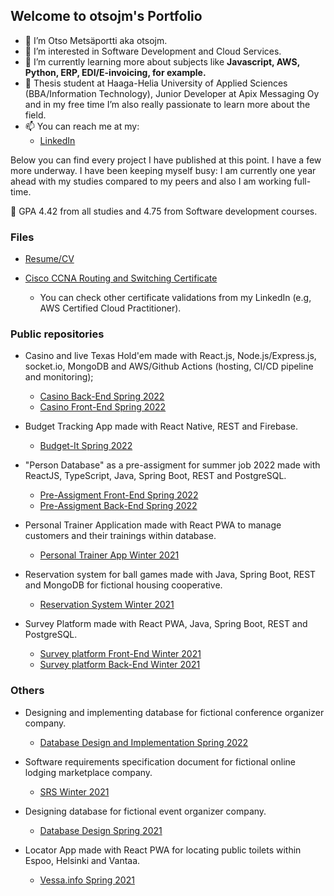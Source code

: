 ## Welcome to otsojm's Portfolio

- 👋 I’m Otso Metsäportti aka otsojm.
- 👀 I’m interested in Software Development and Cloud Services.
- 🌱 I’m currently learning more about subjects like **Javascript, AWS, Python, ERP, EDI/E-invoicing, for example.**
- 💞️ Thesis student at Haaga-Helia University of Applied Sciences (BBA/Information Technology), Junior Developer at Apix Messaging Oy and in my free time I’m also really passionate to learn more about the field.
- 📫 You can reach me at my:
  - [LinkedIn](https://fi.linkedin.com/in/otso-metsaportti)

Below you can find every project I have published at this point. I have a few more underway. I have been keeping myself busy: I am currently one year ahead with my               studies compared to my peers and also I am working full-time.

🏫 GPA 4.42 from all studies and 4.75 from Software development courses.

### Files

- [Resume/CV](https://otsojm.github.io/otsojm-portfolio/Otso_Metsaportti_Resume.pdf)

- [Cisco CCNA Routing and Switching Certificate](https://otsojm.github.io/otsojm-portfolio/Otso_Metsaportti_Cisco_Certificate.pdf)
  - You can check other certificate validations from my LinkedIn (e.g, AWS Certified Cloud Practitioner).

### Public repositories

- Casino and live Texas Hold'em made with React.js, Node.js/Express.js, socket.io, MongoDB and AWS/Github Actions (hosting, CI/CD pipeline and monitoring);
  - [Casino Back-End Spring 2022](https://github.com/Agile-Applet/Back-End)
  - [Casino Front-End Spring 2022](https://github.com/Agile-Applet/Front-End)

- Budget Tracking App made with React Native, REST and Firebase.
  - [Budget-It Spring 2022](https://github.com/otsojm/budget-it)

- "Person Database" as a pre-assigment for summer job 2022 made with ReactJS, TypeScript, Java, Spring Boot, REST and PostgreSQL.
  - [Pre-Assigment Front-End Spring 2022](https://github.com/otsojm/pre-assigment-summer-2022-front-end)
  - [Pre-Assigment Back-End Spring 2022](https://github.com/otsojm/pre-assigment-summer-2022-back-end)

- Personal Trainer Application made with React PWA to manage customers and their trainings within database.
  - [Personal Trainer App Winter 2021](https://github.com/otsojm/hh-react-personal-trainer)

- Reservation system for ball games made with Java, Spring Boot, REST and MongoDB for fictional housing cooperative.
  - [Reservation System Winter 2021](https://github.com/otsojm/hh-java-spring-res-system)

- Survey Platform made with React PWA, Java, Spring Boot, REST and PostgreSQL.
  - [Survey platform Front-End Winter 2021](https://github.com/otsojm/hh-surveyplatform-front-end)
  - [Survey platform Back-End Winter 2021](https://github.com/S1nd5/surveyplatform_backend)     

### Others

- Designing and implementing database for fictional conference organizer company.
  - [Database Design and Implementation Spring 2022](https://otsojm.github.io/otsojm-portfolio/DatabaseDesign_Spring2022.pdf)

- Software requirements specification document for fictional online lodging marketplace company.
  - [SRS Winter 2021](https://otsojm.github.io/otsojm-portfolio/SRS_Winter2021.pdf)

- Designing database for fictional event organizer company.
  - [Database Design Spring 2021](https://otsojm.github.io/otsojm-portfolio/DatabaseDesign_Spring2021.pdf)

- Locator App made with React PWA for locating public toilets within Espoo, Helsinki and Vantaa.
  - [Vessa.info Spring 2021](https://vessa.info)
